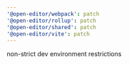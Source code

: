 ```yaml
---
'@open-editor/webpack': patch
'@open-editor/rollup': patch
'@open-editor/shared': patch
'@open-editor/vite': patch
---
```


non-strict dev environment restrictions
